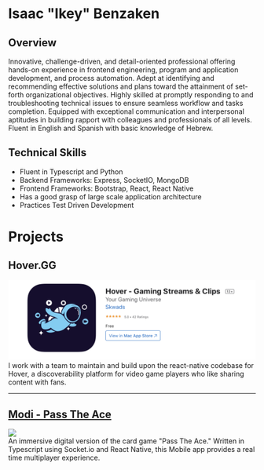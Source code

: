 # Isaac "Ikey" Benzaken

## Overview

Innovative, challenge-driven, and detail-oriented professional offering hands-on experience in frontend engineering, program and application development, and process automation. Adept at identifying and recommending effective solutions and plans toward the attainment of set-forth organizational objectives. Highly skilled at promptly responding to and troubleshooting technical issues to ensure seamless workflow and tasks completion. Equipped with exceptional communication and interpersonal aptitudes in building rapport with colleagues and professionals of all levels. Fluent in English and Spanish with basic knowledge of Hebrew.

## Technical Skills

- Fluent in Typescript and Python
- Backend Frameworks: Express, SocketIO, MongoDB
- Frontend Frameworks: Bootstrap, React, React Native
- Has a good grasp of large scale application architecture
- Practices Test Driven Development

# Projects

## Hover.GG

![Hover.GG App screen shot](./HoverSS.png)
I work with a team to maintain and build upon the react-native codebase for Hover, a discoverability platform for video game players who like sharing content with fans.

---

## [Modi - Pass The Ace](https://github.com/ModiApp)

<img src="https://www.figma.com/file/EnED3jSlazQCPhjeQwZmNh/thumbnail?ver=thumbnails/a349834b-b248-4f56-a1c7-6202985a7e40" style="display:block;margin: auto auto;">
An immersive digital version of the card game "Pass The Ace." Written in Typescript using Socket.io and React Native, this Mobile app provides a real time multiplayer experience.
